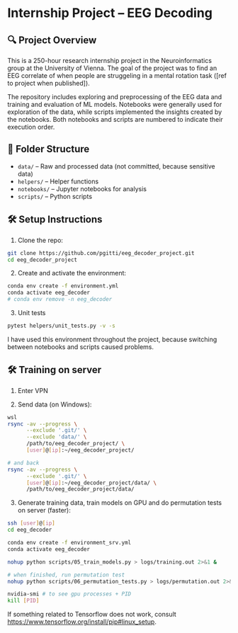 # Internship Project – EEG Decoding

## 🔍 Project Overview

This is a 250-hour research internship project in the Neuroinformatics group at the University of Vienna. The goal of the project was to find an EEG correlate of when people are struggeling in a mental rotation task ([ref to project when published]).  

The repository includes exploring and preprocessing of the EEG data and training and evaluation of ML models. Notebooks were generally used for exploration of the data, while scripts implemented the insights created by the notebooks. Both notebooks and scripts are numbered to indicate their execution order.

## 📁 Folder Structure

- `data/` – Raw and processed data (not committed, because sensitive data)
- `helpers/` – Helper functions
- `notebooks/` – Jupyter notebooks for analysis
- `scripts/` – Python scripts

## 🛠️ Setup Instructions

1. Clone the repo:
```bash
git clone https://github.com/pgitti/eeg_decoder_project.git
cd eeg_decoder_project
```

2. Create and activate the environment:
```bash
conda env create -f environment.yml
conda activate eeg_decoder
# conda env remove -n eeg_decoder
```

3. Unit tests
```bash
pytest helpers/unit_tests.py -v -s
```
I have used this environment throughout the project, because switching between notebooks and scripts caused problems.

## 🛠️ Training on server

1. Enter VPN

2. Send data (on Windows):

```bash
wsl
rsync -av --progress \
      --exclude '.git/' \
      --exclude 'data/' \
      /path/to/eeg_decoder_project/ \
      [user]@[ip]:~/eeg_decoder_project/

# and back
rsync -av --progress \
      --exclude '.git/' \
      [user]@[ip]:~/eeg_decoder_project/data/ \
      /path/to/eeg_decoder_project/data/ 
```

3. Generate training data, train models on GPU and do permutation tests on server (faster):

```bash
ssh [user]@[ip]
cd eeg_decoder

conda env create -f environment_srv.yml
conda activate eeg_decoder

nohup python scripts/05_train_models.py > logs/training.out 2>&1 &

# when finished, run permutation test
nohup python scripts/06_permutation_tests.py > logs/permutation.out 2>&1 &

nvidia-smi # to see gpu processes + PID
kill [PID]
```

If something related to Tensorflow does not work, consult https://www.tensorflow.org/install/pip#linux_setup.

